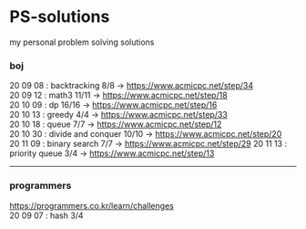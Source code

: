 # PS-solutions
my personal problem solving solutions

### boj
20 09 08 : backtracking 8/8 -> https://www.acmicpc.net/step/34  
20 09 12 : math3 11/11 -> https://www.acmicpc.net/step/18  
20 10 09 : dp 16/16 -> https://www.acmicpc.net/step/16   
20 10 13 : greedy 4/4 -> https://www.acmicpc.net/step/33   
20 10 18 : queue 7/7 -> https://www.acmicpc.net/step/12   
20 10 30 : divide and conquer 10/10 -> https://www.acmicpc.net/step/20      
20 11 09 : binary search 7/7 -> https://www.acmicpc.net/step/29
20 11 13 : priority queue 3/4 -> https://www.acmicpc.net/step/13

- - -
### programmers
https://programmers.co.kr/learn/challenges  
20 09 07 : hash 3/4
